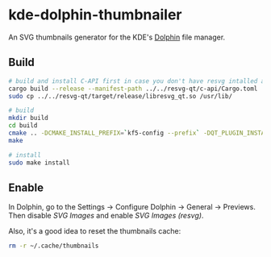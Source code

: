# kde-dolphin-thumbnailer

An SVG thumbnails generator for the KDE's
[Dolphin](https://www.kde.org/applications/system/dolphin/) file manager.

## Build

```bash
# build and install C-API first in case you don't have resvg intalled already
cargo build --release --manifest-path ../../resvg-qt/c-api/Cargo.toml
sudo cp ../../resvg-qt/target/release/libresvg_qt.so /usr/lib/

# build
mkdir build
cd build
cmake .. -DCMAKE_INSTALL_PREFIX=`kf5-config --prefix` -DQT_PLUGIN_INSTALL_DIR=`kf5-config --qt-plugins` -DCMAKE_BUILD_TYPE=Release
make

# install
sudo make install
```

## Enable

In Dolphin, go to the Settings -> Configure Dolphin -> General -> Previews.
Then disable *SVG Images* and enable *SVG Images (resvg)*.

Also, it's a good idea to reset the thumbnails cache:

```bash
rm -r ~/.cache/thumbnails
```
